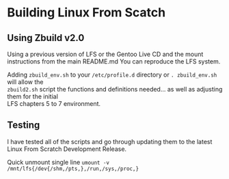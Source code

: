 # Building Linux From Scatch 
## Using Zbuild v2.0
<p>
  Using a previous version of LFS or the Gentoo Live CD and the mount instructions from the main README.md
  You can reproduce the LFS system. 
</p>

Adding `zbuild_env.sh` to your `/etc/profile.d` directory or `. zbuild_env.sh` will allow the <br>
`zbuild2.sh` script the functions and definitions needed... as well as adjusting them for the initial<br>
LFS chapters 5 to 7 environment.

## Testing
I have tested all of the scripts and go through updating them to the latest Linux From Scratch Development Release.<br>

Quick unmount single line
`umount -v /mnt/lfs{/dev{/shm,/pts,},/run,/sys,/proc,}`
